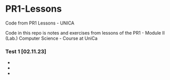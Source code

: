 # PR1-Lessons
Code from PR1 Lessons - UNICA

Code in this repo is notes and exercises from lessons of the PR1 - Module II (Lab.) Computer Science - Course at UniCa

### Test 1 [02.11.23]

- 
-
-

